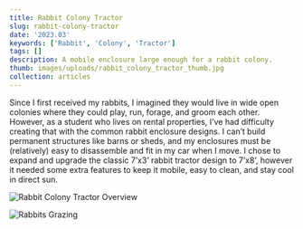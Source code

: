 ```yaml
---
title: Rabbit Colony Tractor
slug: rabbit-colony-tractor
date: '2023.03'
keywords: ['Rabbit', 'Colony', 'Tractor']
tags: []
description: A mobile enclosure large enough for a rabbit colony.
thumb: images/uploads/rabbit_colony_tractor_thumb.jpg
collection: articles
---
```

Since I first received my rabbits, I imagined they would live in wide open colonies where they could play, run, forage, and groom each other. However, as a student who lives on rental properties, I’ve had difficulty creating that with the common rabbit enclosure designs. I can’t build permanent structures like barns or sheds, and my enclosures must be (relatively) easy to disassemble and fit in my car when I move. I chose to expand and upgrade the classic 7’x3’ rabbit tractor design to 7’x8’, however it needed some extra features to keep it mobile, easy to clean, and stay cool in direct sun. 

![Rabbit Colony Tractor Overview](images/uploads/rabbit_colony_tractor_overview.jpg)

![Rabbits Grazing](images/uploads/rabbits_grazing.gif)